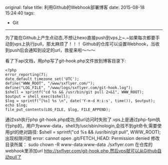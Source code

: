 original: false
title: 利用Github的Webhook部署博客
date: 2015-08-18 15:24:40
tags:
 - Git
---


为了能在Github上产生点动态,不想让hexo直接push到vps上~.~如果每次都要手动到vps上执行pull，那太麻烦了！！！
Github的仓库可以设置Webhook，当收到push后会通知到设定的url，救星来啦～～～

<!--more-->

看了下api文档，用php写了git-hook.php文件放到博客目录下:
```
<?php
error_reporting(7);
date_default_timezone_set('UTC');
define("WWW_ROOT", "/www/sxflyer.com/");
define("LOG_FILE", "/www/logs/sxflyer.com/git-hook.log");
$shell = sprintf("cd %s && /usr/bin/git pull 2>&1", WWW_ROOT);
$output = shell_exec($shell);
$log = sprintf("[%s] %s \n", date('Y-m-d H:i:s', time()), $output);
echo $log;
file_put_contents(LOG_FILE, $log, FILE_APPEND);
```
通过ssh执行php git-hook.php成功,但url访问时失败了.vps上是通过php-fpm执行php的，用户为www-data，shell为/usr/sbin/nologin,会找不到git命令,需要使用git的绝对路径:
$shell = sprintf("cd %s && /usr/bin/git pull", WWW_ROOT);
出现权限问题
error: cannot open .git/FETCH_HEAD: Permission denied
修改目录所属：
sudo chown -R www-data:www-data ./sxflyer.com
在仓库的webhook里添加url http://sxflyer.com/git-hook.php,然后vps就可以从Github自动pull了
